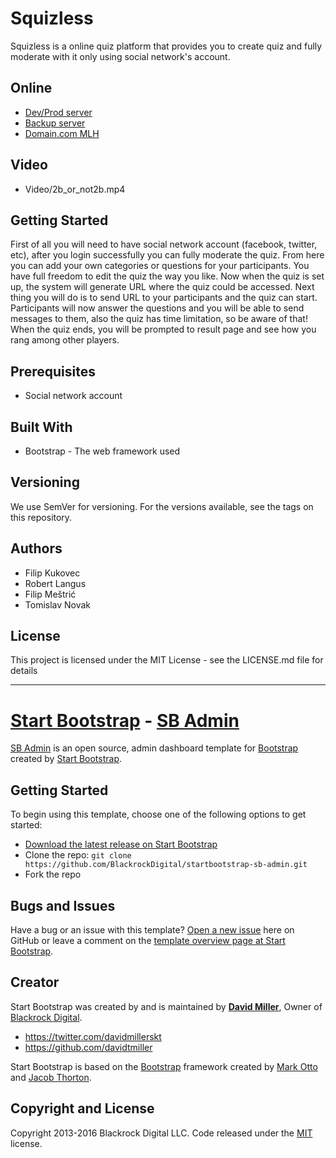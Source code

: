 # Squizless

Squizless is a online quiz platform that provides you to create quiz and fully moderate with it only using social network's account.

## Online
* [Dev/Prod server](http://squizless.filipm.eu/)
* [Backup server](http://www.racunalo.com/squizless/)
* [Domain.com MLH](http://www.squizless.com/)

## Video
* Video/2b_or_not2b.mp4

## Getting Started

First of all you will need to have social network account (facebook, twitter, etc), after you login successfully you can fully moderate the quiz. From here you can add your own categories or questions for your participants. You have full freedom to edit the quiz the way you like. Now when the quiz is set up, the system will generate URL where the quiz could be accessed. Next thing you will do is to send URL to your participants and the quiz can start. Participants will now answer the questions and you will be able to send messages to them, also the quiz has time limitation, so be aware of that! When the quiz ends, you will be prompted to result page and see how you rang among other players.


## Prerequisites

* Social network account


## Built With

* Bootstrap - The web framework used

## Versioning

We use SemVer for versioning. For the versions available, see the tags on this repository.

## Authors
* Filip Kukovec
* Robert Langus
* Filip Meštrić
* Tomislav Novak

## License

This project is licensed under the MIT License - see the LICENSE.md file for details

----------

# [Start Bootstrap](http://startbootstrap.com/) - [SB Admin](http://startbootstrap.com/template-overviews/sb-admin/)

[SB Admin](http://startbootstrap.com/template-overviews/sb-admin/) is an open source, admin dashboard template for [Bootstrap](http://getbootstrap.com/) created by [Start Bootstrap](http://startbootstrap.com/).

## Getting Started

To begin using this template, choose one of the following options to get started:
* [Download the latest release on Start Bootstrap](http://startbootstrap.com/template-overviews/sb-admin/)
* Clone the repo: `git clone https://github.com/BlackrockDigital/startbootstrap-sb-admin.git`
* Fork the repo

## Bugs and Issues

Have a bug or an issue with this template? [Open a new issue](https://github.com/BlackrockDigital/startbootstrap-sb-admin/issues) here on GitHub or leave a comment on the [template overview page at Start Bootstrap](http://startbootstrap.com/template-overviews/sb-admin/).

## Creator

Start Bootstrap was created by and is maintained by **[David Miller](http://davidmiller.io/)**, Owner of [Blackrock Digital](http://blackrockdigital.io/).

* https://twitter.com/davidmillerskt
* https://github.com/davidtmiller

Start Bootstrap is based on the [Bootstrap](http://getbootstrap.com/) framework created by [Mark Otto](https://twitter.com/mdo) and [Jacob Thorton](https://twitter.com/fat).

## Copyright and License

Copyright 2013-2016 Blackrock Digital LLC. Code released under the [MIT](https://github.com/BlackrockDigital/startbootstrap-sb-admin/blob/gh-pages/LICENSE) license.
